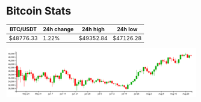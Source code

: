 # Bitcoin Stats

BTC/USDT|24h change|24h high|24h low|
|---|---|---|---|
|$48776.33|1.22%|$49352.84|$47126.28|

<img src="./chart.svg">
